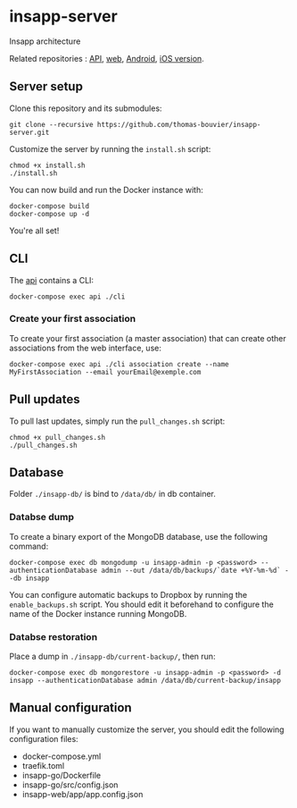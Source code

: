 # insapp-server

Insapp architecture

Related repositories : [API](https://github.com/thomas-bouvier/insapp-go), [web](https://github.com/thomas-bouvier/insapp-web), [Android](https://github.com/thomas-bouvier/insapp-android), [iOS version](https://github.com/RobAddict/insapp-iOS).

## Server setup

Clone this repository and its submodules:

    git clone --recursive https://github.com/thomas-bouvier/insapp-server.git

Customize the server by running the `install.sh` script:

    chmod +x install.sh
    ./install.sh

You can now build and run the Docker instance with:

    docker-compose build
    docker-compose up -d

You're all set!

## CLI

The [api](https://github.com/thomas-bouvier/insapp-go) contains a CLI:

    docker-compose exec api ./cli

### Create your first association

To create your first association (a master association) that can create other associations from the web interface, use:

    docker-compose exec api ./cli association create --name MyFirstAssociation --email yourEmail@exemple.com

## Pull updates

To pull last updates, simply run the `pull_changes.sh` script:

    chmod +x pull_changes.sh
    ./pull_changes.sh

## Database

Folder `./insapp-db/` is bind to `/data/db/` in db container.

### Databse dump

To create a binary export of the MongoDB database, use the following command:

    docker-compose exec db mongodump -u insapp-admin -p <password> --authenticationDatabase admin --out /data/db/backups/`date +%Y-%m-%d` --db insapp

You can configure automatic backups to Dropbox by running the `enable_backups.sh` script. You should edit it beforehand to configure the name of the Docker instance running MongoDB.

### Databse restoration

Place a dump in `./insapp-db/current-backup/`, then run:

    docker-compose exec db mongorestore -u insapp-admin -p <password> -d insapp --authenticationDatabase admin /data/db/current-backup/insapp

## Manual configuration

If you want to manually customize the server, you should edit the following configuration files:

* docker-compose.yml
* traefik.toml
* insapp-go/Dockerfile
* insapp-go/src/config.json
* insapp-web/app/app.config.json
